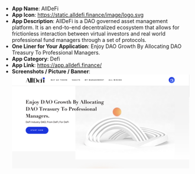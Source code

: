 - **App Name**: AllDeFi
- **App Icon**: https://static.alldefi.finance/image/logo.svg
- **App Description**: AllDeFi is a DAO governed asset management platform. It is an end-to-end decentralized ecosystem that allows for frictionless interaction between virtual investors and real world professional fund managers through a set of protocols. 
- **One Liner for Your Application**: Enjoy DAO Growth By Allocating DAO Treasury To Professional Managers.
- **App Category**: Defi
- **App Link**: https://app.alldefi.finance/
- **Screenshots / Picture / Banner**: ![AllDefi-Screenshot](./alldefi-screenshot.png)